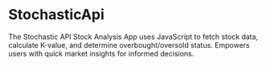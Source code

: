 # StochasticApi
The Stochastic API Stock Analysis App uses JavaScript to fetch stock data, calculate K-value, and determine overbought/oversold status. Empowers users with quick market insights for informed decisions.
